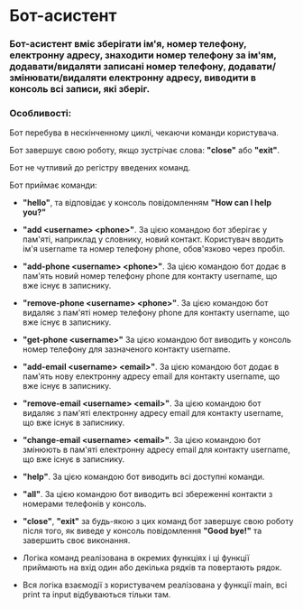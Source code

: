 <h1> Бот-асистент </h1>

<h3>Бот-асистент вміє зберігати ім'я,  номер телефону, електронну адресу, знаходити номер телефону за ім'ям, додавати/видаляти записані номер телефону, додавати/змінювати/видаляти електронну адресу, виводити в консоль всі записи, які зберіг.</h3>

<h3> Особливості: </h3>
Бот перебува в нескінченному циклі, чекаючи команди користувача.

Бот завершує свою роботу, якщо зустрічає слова: <b>"close"</b> або <b>"exit"</b>.

Бот не чутливий до регістру введених команд.

Бот приймає команди:

* <b>"hello"</b>, та відповідає у консоль повідомленням <b>"How can I help you?"</b>

* <b>"add \<username> \<phone>"</b>. За цією командою бот зберігає у пам'яті, наприклад у словнику, новий контакт. Користувач вводить ім'я username та номер телефону phone, обов'язково через пробіл.

* <b>"add-phone \<username> \<phone>"</b>. За цією командою бот додає в пам'ять новий номер телефону phone для контакту username, що вже існує в записнику.

* <b>"remove-phone \<username> \<phone>"</b>. За цією командою бот видаляє з пам'яті номер телефону phone для контакту username, що вже існує в записнику.

* <b>"get-phone \<username>"</b> За цією командою бот виводить у консоль номер телефону для зазначеного контакту username.

* <b>"add-email \<username> \<email>"</b>. За цією командою бот додає в пам'ять нову електронну адресу email для контакту username, що вже існує в записнику.

* <b>"remove-email \<username> \<email>"</b>. За цією командою бот видаляє з пам'яті електронну адресу email для контакту username, що вже існує в записнику.

* <b>"change-email \<username> \<email>"</b>. За цією командою бот змінюють в пам'яті електронну адресу email для контакту username, що вже існує в записнику.

* <b>"help"</b>. За цією командою бот виводить всі доступні команди.

* <b>"all"</b>. За цією командою бот виводить всі збереженні контакти з номерами телефонів у консоль.

* <b>"close"</b>, <b>"exit"</b> за будь-якою з цих команд бот завершує свою роботу після того, як виведе у консоль повідомлення <b>"Good bye!"</b> та завершить своє виконання.

* Логіка команд реалізована в окремих функціях і ці функції приймають на вхід один або декілька рядків та повертають рядок.

* Вся логіка взаємодії з користувачем реалізована у функції main, всі print та input відбуваються тільки там.